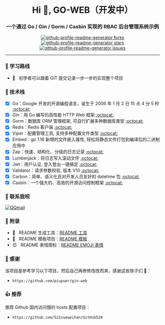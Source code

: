 <h1 align="center">Hi 👋, GO-WEB（开发中）</h1>
<h3 align="center">一个通过 Go / Gin / Gorm / Casbin 实现的 RBAC 后台管理系统示例</h3>
<p align="center">
<a href="https://github.com/goer3/go-web/fork" target="blank">
<img src="https://img.shields.io/github/forks/goer3/go-web?style=flat-square" alt="github-profile-readme-generator forks"/>
</a>
<a href="https://github.com/goer3/go-web/stargazers" target="blank">
<img src="https://img.shields.io/github/stars/goer3/go-web?style=flat-square" alt="github-profile-readme-generator stars"/>
</a>
<a href="https://github.com/goer3/go-web/issues" target="blank">
<img src="https://img.shields.io/github/issues/goer3/go-web?style=flat-square" alt="github-profile-readme-generator issues"/>
</a>
</p>

<hr>



### 🥳 学习路线

- 🤔 &nbsp; 初学者可以跟着 GIT 提交记录一步一步的实现整个项目

### 🔨 技术栈

- [x] Go：Google 开发的开源编程语言，诞生于 2006 年 1 月 2 日 15 点 4 分 5 秒 [:octocat:](https://github.com/golang/go)
- [x] Gin：用 Go 编写的高性能 HTTP Web 框架 [:octocat:](https://github.com/gin-gonic/gin)
- [x] Gorm：数据库 ORM 管理框架, 可自行扩展多种数据库类型 [:octocat:](https://gorm.io/gorm)
- [x] Redis：Redis 客户端 [:octocat:](https://github.com/redis/go-redis)
- [x] Viper：配置管理工具, 支持多种配置文件类型 [:octocat:](https://github.com/spf13/viper)
- [x] Embed：go 1.16 新增的文件嵌入属性, 轻松将静态文件打包到编译后的二进制应用中
- [x] Zap：快速、结构化、分级的日志记录 [:octocat:](https://go.uber.org/zap)
- [x] Lumberjack：将日志写入滚动文件 [:octocat:](https://github.com/natefinch/lumberjack)
- [x] Jwt：用户认证, 登入登出一键搞定 [:octocat:](https://github.com/appleboy/gin-jwt)
- [x] Validator：请求参数校验, 版本 V10 [:octocat:](https://github.com/go-playground/validator)
- [x] Carbon：简单、语义化且对开发人员友好的 datetime 包 [:octocat:](https://github.com/golang-module/carbon)
- [x] Casbin：一个强大的、高效的开源访问控制框架 [:octocat:](https://casbin.org/zh/docs/overview)

### 💬 联系我呗

[![QQmail](https://img.shields.io/badge/-1214966109@qq.com-006bed?style=flat-square&logo=Gmail&logoColor=white&link=mailto:1214966109@qq.com)](mailto:1214966109@qq.com)

### 📝 附录
- 🐒 &nbsp; README 生成工具：<a href="https://rahuldkjain.github.io/gh-profile-readme-generator/">README 工具</a>
- 🍁 &nbsp; README 模板项目：<a href="https://github.com/iuricode/readme-template">README 模板</a>
- 😊 &nbsp; README 表情图标：<a href="https://github.com/guodongxiaren/README/blob/master/emoji.md?tdsourcetag=s_pcqq_aiomsg">README EMOJI 表情</a>

### 🎉 感谢

该项目是参考学习以下项目，然后自己再修修改改而来，感谢这些铁子们 🌹：
- `https://github.com/piupuer/gin-web`

### 👍 推荐

推荐 Github 国内访问慢的 hosts 配置项目：
- `https://github.com/521xueweihan/GitHub520`

